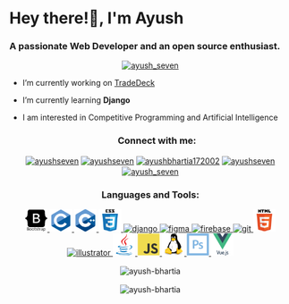 <h1 align="left">Hey there!👋, I'm Ayush</h1>
<h3 align="left">A passionate Web Developer and an open source enthusiast.</h3>

<p align="center"> <a href="https://twitter.com/ayush_seven" target="blank"><img src="https://img.shields.io/twitter/follow/ayush_seven?logo=twitter&style=for-the-badge" alt="ayush_seven" /></a> </p>

- I’m currently working on [TradeDeck](https://github.com/ayush-bhartia/TDOC-Stock-Analysis-App)

- I’m currently learning **Django**
- I am interested in Competitive Programming and Artificial Intelligence
  
  <h3 align="center">Connect with me:</h3>
<p align="center">
<a href="https://dev.to/ayushseven" target="blank"><img align="center" src="https://cdn.jsdelivr.net/npm/simple-icons@3.0.1/icons/dev-dot-to.svg" alt="ayushseven" height="30" width="40" /></a>
<a href="https://linkedin.com/in/ayushseven" target="blank"><img align="center" src="https://cdn.jsdelivr.net/npm/simple-icons@3.0.1/icons/linkedin.svg" alt="ayushseven" height="30" width="40" /></a>
<a href="https://fb.com/ayushbhartia172002" target="blank"><img align="center" src="https://cdn.jsdelivr.net/npm/simple-icons@3.0.1/icons/facebook.svg" alt="ayushbhartia172002" height="30" width="40" /></a>
<a href="https://instagram.com/ayushseven" target="blank"><img align="center" src="https://cdn.jsdelivr.net/npm/simple-icons@3.0.1/icons/instagram.svg" alt="ayushseven" height="30" width="40" /></a>
<a href="https://twitter.com/ayush_seven" target="blank"><img align="center" src="https://cdn.jsdelivr.net/npm/simple-icons@3.0.1/icons/twitter.svg" alt="ayush_seven" height="30" width="40" /></a>
</p>

<h3 align="center">Languages and Tools:</h3>
<p align="center"> <a href="https://getbootstrap.com" target="_blank" rel="noreferrer"> <img src="https://raw.githubusercontent.com/devicons/devicon/master/icons/bootstrap/bootstrap-plain-wordmark.svg" alt="bootstrap" width="40" height="40"/> </a> <a href="https://www.cprogramming.com/" target="_blank" rel="noreferrer"> <img src="https://raw.githubusercontent.com/devicons/devicon/master/icons/c/c-original.svg" alt="c" width="40" height="40"/> </a> <a href="https://www.w3schools.com/cpp/" target="_blank" rel="noreferrer"> <img src="https://raw.githubusercontent.com/devicons/devicon/master/icons/cplusplus/cplusplus-original.svg" alt="cplusplus" width="40" height="40"/> </a> <a href="https://www.w3schools.com/css/" target="_blank" rel="noreferrer"> <img src="https://raw.githubusercontent.com/devicons/devicon/master/icons/css3/css3-original-wordmark.svg" alt="css3" width="40" height="40"/> </a> <a href="https://www.djangoproject.com/" target="_blank" rel="noreferrer"> <img src="https://cdn.worldvectorlogo.com/logos/django.svg" alt="django" width="40" height="40"/> </a> <a href="https://www.figma.com/" target="_blank" rel="noreferrer"> <img src="https://www.vectorlogo.zone/logos/figma/figma-icon.svg" alt="figma" width="40" height="40"/> </a> <a href="https://firebase.google.com/" target="_blank" rel="noreferrer"> <img src="https://www.vectorlogo.zone/logos/firebase/firebase-icon.svg" alt="firebase" width="40" height="40"/> </a> <a href="https://git-scm.com/" target="_blank" rel="noreferrer"> <img src="https://www.vectorlogo.zone/logos/git-scm/git-scm-icon.svg" alt="git" width="40" height="40"/> </a> <a href="https://www.w3.org/html/" target="_blank" rel="noreferrer"> <img src="https://raw.githubusercontent.com/devicons/devicon/master/icons/html5/html5-original-wordmark.svg" alt="html5" width="40" height="40"/> </a> <a href="https://www.adobe.com/in/products/illustrator.html" target="_blank" rel="noreferrer"> <img src="https://www.vectorlogo.zone/logos/adobe_illustrator/adobe_illustrator-icon.svg" alt="illustrator" width="40" height="40"/> </a> <a href="https://www.java.com" target="_blank" rel="noreferrer"> <img src="https://raw.githubusercontent.com/devicons/devicon/master/icons/java/java-original.svg" alt="java" width="40" height="40"/> </a> <a href="https://developer.mozilla.org/en-US/docs/Web/JavaScript" target="_blank" rel="noreferrer"> <img src="https://raw.githubusercontent.com/devicons/devicon/master/icons/javascript/javascript-original.svg" alt="javascript" width="40" height="40"/> </a> <a href="https://www.linux.org/" target="_blank" rel="noreferrer"> <img src="https://raw.githubusercontent.com/devicons/devicon/master/icons/linux/linux-original.svg" alt="linux" width="40" height="40"/> </a> <a href="https://www.photoshop.com/en" target="_blank" rel="noreferrer"> <img src="https://raw.githubusercontent.com/devicons/devicon/master/icons/photoshop/photoshop-line.svg" alt="photoshop" width="40" height="40"/> </a> <a href="https://vuejs.org/" target="_blank" rel="noreferrer"> <img src="https://raw.githubusercontent.com/devicons/devicon/master/icons/vuejs/vuejs-original-wordmark.svg" alt="vuejs" width="40" height="40"/> </a> </p>

<p align="center"><img align="center" src="https://github-readme-stats.vercel.app/api/top-langs?username=ayush-bhartia&show_icons=true&locale=en&layout=compact" alt="ayush-bhartia" /></p>

<p align="center"><img align="center" src="https://github-readme-streak-stats.herokuapp.com/?user=ayush-bhartia&" alt="ayush-bhartia" /></p>
